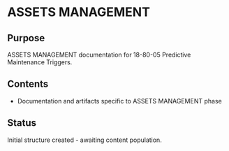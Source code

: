 # ASSETS MANAGEMENT

## Purpose
ASSETS MANAGEMENT documentation for 18-80-05 Predictive Maintenance Triggers.

## Contents
- Documentation and artifacts specific to ASSETS MANAGEMENT phase

## Status
Initial structure created - awaiting content population.
